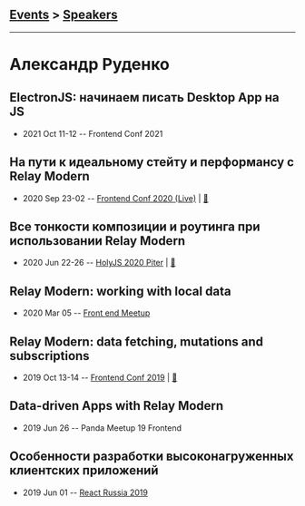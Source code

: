 ## [Events](../README.md) > [Speakers](../speakers.md)
---

# Александр Руденко

## ElectronJS: начинаем писать Desktop App на JS
- 2021 Oct 11-12 -- Frontend Conf 2021    
## На пути к идеальному стейту и перформансу с Relay Modern
- 2020 Sep 23-02 -- [Frontend Conf 2020 (Live)](https://youtu.be/jYSiRWhNbNg)  | [:notebook:](https://drive.google.com/file/d/12GZRH_jNCE2YIlpgq780HyownsS8Yzga/view)  
## Все тонкости композиции и роутинга при использовании Relay Modern
- 2020 Jun 22-26 -- [HolyJS 2020 Piter](https://youtu.be/BqhqFvozO-E)  | [:notebook:](https://downloads.ctfassets.net/nn534z2fqr9f/B4eqWWmppDWkkgidcO5DY/2e9fba3ceda8a32c70085306e9ede5a1/HolyJS-RelayModernComposition__Final.pdf)  
## Relay Modern: working with local data
- 2020 Mar 05 -- [Front end Meetup](https://www.youtube.com/watch?v=WiaMtEKrKag)    
## Relay Modern: data fetching, mutations and subscriptions
- 2019 Oct 13-14 -- [Frontend Conf 2019](https://www.youtube.com/watch?v=tH56jQBzLEc)  | [:notebook:](https://drive.google.com/file/d/1BkTt_zJkE23QSlhcIj4-i8tt6enukXFG)  
## Data-driven Apps with Relay Modern
- 2019 Jun 26 -- Panda Meetup 19 Frontend    
## Особенности разработки высоконагруженных клиентских приложений
- 2019 Jun 01 -- [React Russia 2019](https://www.youtube.com/watch?v=t_Zp2ZVKpU0)    
